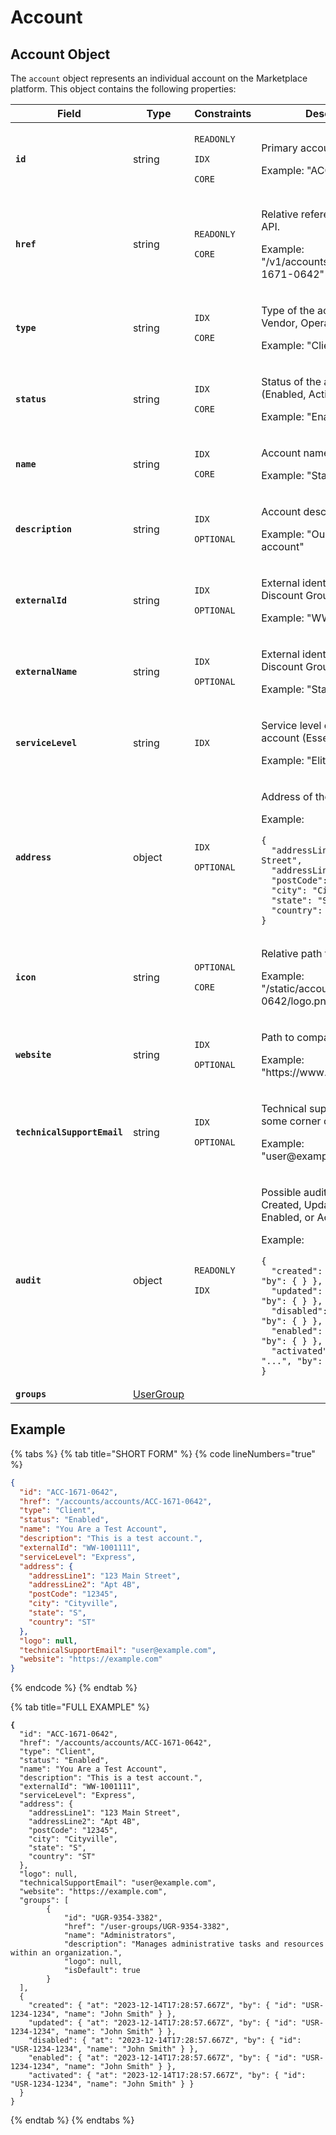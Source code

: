 # Account

## Account Object

The `account` object represents an individual account on the Marketplace platform. This object contains the following properties:

<table data-full-width="false"><thead><tr><th width="136">Field</th><th width="125">Type</th><th width="147">Constraints</th><th>Description</th></tr></thead><tbody><tr><td><strong><code>id</code></strong></td><td>string</td><td><p><code>READONLY</code> </p><p><code>IDX</code> </p><p><code>CORE</code></p></td><td><p>Primary account identifier. </p><p></p><p>Example: "ACC-1671-0642"</p></td></tr><tr><td><strong><code>href</code></strong></td><td>string</td><td><p><code>READONLY</code> </p><p><code>CORE</code></p></td><td><p>Relative reference to object on API. </p><p></p><p>Example: "/v1/accounts/accounts/ACC-1671-0642"</p></td></tr><tr><td><strong><code>type</code></strong></td><td>string</td><td><p><code>IDX</code> </p><p><code>CORE</code></p></td><td><p>Type of the account (Client, Vendor, Operations)</p><p></p><p>Example: "Client"</p></td></tr><tr><td><strong><code>status</code></strong></td><td>string</td><td><p><code>IDX</code> </p><p><code>CORE</code></p></td><td><p>Status of the account (Enabled, Active, Disabled)</p><p></p><p>Example: "Enabled"</p></td></tr><tr><td><strong><code>name</code></strong></td><td>string</td><td><p><code>IDX</code> </p><p><code>CORE</code></p></td><td><p>Account name. </p><p></p><p>Example: "Stark Industries"</p></td></tr><tr><td><strong><code>description</code></strong></td><td>string</td><td><p><code>IDX</code> </p><p><code>OPTIONAL</code></p></td><td><p>Account description. </p><p></p><p>Example: "Our company account"</p></td></tr><tr><td><strong><code>externalId</code></strong></td><td>string</td><td><p><code>IDX</code> </p><p><code>OPTIONAL</code></p></td><td><p>External identifier - Customer Discount Group number.  </p><p></p><p>Example: "WW-1001111"</p></td></tr><tr><td><strong><code>externalName</code></strong></td><td>string</td><td><p><code>IDX</code> </p><p><code>OPTIONAL</code></p></td><td><p>External identifier - Customer Discount Group name. </p><p></p><p>Example: "Stark Industries"</p></td></tr><tr><td><strong><code>serviceLevel</code></strong></td><td>string</td><td><code>IDX</code> </td><td><p>Service level offered to the account (Essential, Elite, DSC)</p><p></p><p>Example: "Elite"</p></td></tr><tr><td><strong><code>address</code></strong></td><td>object</td><td><p><code>IDX</code> </p><p><code>OPTIONAL</code></p></td><td><p>Address of the company. </p><p></p><p>Example: </p><pre class="language-json" data-line-numbers><code class="lang-json">{
  "addressLine1": "123 Main Street",
  "addressLine2": "Apt 4B",
  "postCode": "12345",
  "city": "Cityville",
  "state": "S",
  "country": "ST"
}
</code></pre></td></tr><tr><td><strong><code>icon</code></strong></td><td>string</td><td><p><code>OPTIONAL</code> </p><p><code>CORE</code></p></td><td><p>Relative path to account logo. </p><p></p><p>Example: "/static/accounts/ACC-1671-0642/logo.png"</p></td></tr><tr><td><strong><code>website</code></strong></td><td>string</td><td><p><code>IDX</code> </p><p><code>OPTIONAL</code></p></td><td><p>Path to company’s website. </p><p></p><p>Example: "https://www.example.com"</p></td></tr><tr><td><strong><code>technicalSupportEmail</code></strong></td><td>string</td><td><p><code>IDX</code> </p><p><code>OPTIONAL</code></p></td><td><p>Technical support email for some corner cases. </p><p></p><p>Example: "user@example.com"</p></td></tr><tr><td><strong><code>audit</code></strong></td><td>object</td><td><p><code>READONLY</code> </p><p><code>IDX</code></p></td><td><p>Possible audit events: Created, Updated, Disabled, Enabled, or Activated. </p><p></p><p>Example: </p><pre class="language-json" data-line-numbers><code class="lang-json">{
  "created": { "at": "...", "by": { } },
  "updated": { "at": "...", "by": { } },
  "disabled": { "at": "...", "by": { } },
  "enabled": { "at": "...", "by": { } },
  "activated": { "at": "...", "by": { } }
}
</code></pre></td></tr><tr><td><strong><code>groups</code></strong></td><td><a href="../user-groups/#group-object">UserGroup</a></td><td></td><td></td></tr></tbody></table>

## Example

{% tabs %}
{% tab title="SHORT FORM" %}
{% code lineNumbers="true" %}
```json
{
  "id": "ACC-1671-0642",
  "href": "/accounts/accounts/ACC-1671-0642",
  "type": "Client",
  "status": "Enabled",
  "name": "You Are a Test Account",
  "description": "This is a test account.",
  "externalId": "WW-1001111",
  "serviceLevel": "Express",
  "address": {
    "addressLine1": "123 Main Street",
    "addressLine2": "Apt 4B",
    "postCode": "12345",
    "city": "Cityville",
    "state": "S",
    "country": "ST"
  },
  "logo": null,
  "technicalSupportEmail": "user@example.com",
  "website": "https://example.com"  
}
```
{% endcode %}
{% endtab %}

{% tab title="FULL EXAMPLE" %}
<pre class="language-json"><code class="lang-json"><strong>{
</strong>  "id": "ACC-1671-0642",
  "href": "/accounts/accounts/ACC-1671-0642",
  "type": "Client",
  "status": "Enabled",
  "name": "You Are a Test Account",
  "description": "This is a test account.",
  "externalId": "WW-1001111",
  "serviceLevel": "Express",
  "address": {
    "addressLine1": "123 Main Street",
    "addressLine2": "Apt 4B",
    "postCode": "12345",
    "city": "Cityville",
    "state": "S",
    "country": "ST"
  },
  "logo": null,
  "technicalSupportEmail": "user@example.com",
  "website": "https://example.com",
  "groups": [
		{
			"id": "UGR-9354-3382",
			"href": "/user-groups/UGR-9354-3382",
			"name": "Administrators",
			"description": "Manages administrative tasks and resources within an organization.",
			"logo": null,
			"isDefault": true
		}
  ],
  {
    "created": { "at": "2023-12-14T17:28:57.667Z", "by": { "id": "USR-1234-1234", "name": "John Smith" } },
    "updated": { "at": "2023-12-14T17:28:57.667Z", "by": { "id": "USR-1234-1234", "name": "John Smith" } },
    "disabled": { "at": "2023-12-14T17:28:57.667Z", "by": { "id": "USR-1234-1234", "name": "John Smith" } },
    "enabled": { "at": "2023-12-14T17:28:57.667Z", "by": { "id": "USR-1234-1234", "name": "John Smith" } },
    "activated": { "at": "2023-12-14T17:28:57.667Z", "by": { "id": "USR-1234-1234", "name": "John Smith" } }
  }
}
</code></pre>
{% endtab %}
{% endtabs %}
